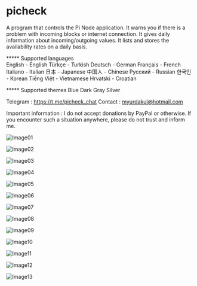 # picheck 

A program that controls the Pi Node application.
It warns you if there is a problem with incoming blocks or internet connection.
It gives daily information about incoming/outgoing values.
It lists and stores the availability rates on a daily basis.

***** Supported languages<br>
English - English 
Türkçe - Turkish
Deutsch - German
Français - French
Italiano - Italian
日本 - Japanese
中国人 - Chinese
Русский - Russian
한국인 - Korean
Tiếng Việt - Vietnamese
Hrvatski - Croatian


***** Supported themes
Blue
Dark
Gray
Silver



Telegram : https://t.me/picheck_chat
Contact : myurdakul@hotmail.com


Important information :
I do not accept donations by PayPal or otherwise.
If you encounter such a situation anywhere, please do not trust and inform me.



![Image01](https://user-images.githubusercontent.com/86928237/201430499-9b04e27d-3ba2-494d-9254-84811274c4c1.jpg)

![Image02](https://user-images.githubusercontent.com/86928237/201430532-123187d8-c0a0-42f6-8d2e-9ec5149ad8da.jpg)

![Image03](https://user-images.githubusercontent.com/86928237/201430543-6de8f737-9759-4136-926f-b6b7a205fcc8.jpg)

![Image04](https://user-images.githubusercontent.com/86928237/201430565-85d69924-b594-4976-b76d-e8cebb114286.jpg)

![Image05](https://user-images.githubusercontent.com/86928237/201437265-de02a3f6-1eb8-4bf5-99dd-0b33155ce732.jpg)

![Image06](https://user-images.githubusercontent.com/86928237/201430590-a439c145-ada1-4ac9-a447-3262599e3b19.jpg)

![Image07](https://user-images.githubusercontent.com/86928237/201430602-6ab6f35c-774c-4e1c-b3dd-c0e46ca7ddc2.jpg)

![Image08](https://user-images.githubusercontent.com/86928237/201430624-da8c0ed7-6b6f-4fa7-ab77-cc1a7e1b755a.jpg)

![Image09](https://user-images.githubusercontent.com/86928237/201430634-27adea4d-fc24-45a9-8199-fb1c3378caf4.jpg)

![Image10](https://user-images.githubusercontent.com/86928237/201430651-13a609da-0cdf-40d3-ba71-e365412195ff.jpg)

![Image11](https://user-images.githubusercontent.com/86928237/201430662-d605d9af-291b-470f-9198-05286944da2e.jpg)

![Image12](https://user-images.githubusercontent.com/86928237/201430669-9d2f8b60-0906-487b-9b63-8f24c171fa54.jpg)

![Image13](https://user-images.githubusercontent.com/86928237/201430686-b219813a-130e-4ed9-b8e7-34b7a7122d0a.jpg)

